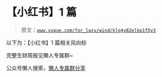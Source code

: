# 【小红书】1 篇

> 原文：[`www.yuque.com/for_lazy/wind/klg4y82elkp1f5y3`](https://www.yuque.com/for_lazy/wind/klg4y82elkp1f5y3)

以下为：【小红书】1 篇相关风向标

完整生财周报见懒人专属群~

公众号懒人搜索，[懒人专属群分享](https://lazybook.fun/#/blog/group)